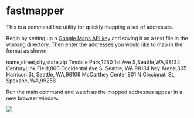 # fastmapper
This is a command line utility for quickly mapping a set of addresses.

Begin by setting up a [Google Maps API
key](https://developers.google.com/places/web-service/get-api-key) and
saving it as a text file in the working directory. Then enter the
addresses you would like to map in the format as shown:

name,street,city,state,zip
Tmobile Park,1250 1st Ave S,Seattle,WA,98134
CenturyLink Field,800 Occidental Ave S, Seattle, WA,98134
Key Arena,305 Harrison St, Seattle, WA,98109
McCarthey Center,801 N Cincinnati St, Spokane, WA,99258

Run the main command and watch as the mapped addresses appear in a new
browser window.

![](https://i.imgur.com/XEe5dOY.png)
